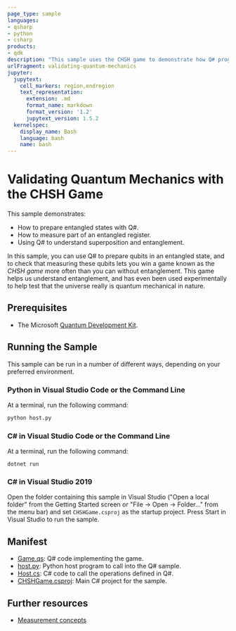 ```yaml
---
page_type: sample
languages:
- qsharp
- python
- csharp
products:
- qdk
description: "This sample uses the CHSH game to demonstrate how Q# programs can be used to prepare and work with entanglement."
urlFragment: validating-quantum-mechanics
jupyter:
  jupytext:
    cell_markers: region,endregion
    text_representation:
      extension: .md
      format_name: markdown
      format_version: '1.2'
      jupytext_version: 1.5.2
  kernelspec:
    display_name: Bash
    language: bash
    name: bash
---
```


# Validating Quantum Mechanics with the CHSH Game

This sample demonstrates:
- How to prepare entangled states with Q#.
- How to measure part of an entangled register.
- Using Q# to understand superposition and entanglement.

In this sample, you can use Q# to prepare qubits in an entangled state, and to check that measuring these qubits lets you win a game known as the _CHSH game_ more often than you can without entanglement.
This game helps us understand entanglement, and has even been used experimentally to help test that the universe really is quantum mechanical in nature.

## Prerequisites

- The Microsoft [Quantum Development Kit](https://docs.microsoft.com/quantum/install-guide/).

## Running the Sample

This sample can be run in a number of different ways, depending on your preferred environment.

### Python in Visual Studio Code or the Command Line

At a terminal, run the following command:

```bash
python host.py
```

### C# in Visual Studio Code or the Command Line

At a terminal, run the following command:

```dotnetcli
dotnet run
```

### C# in Visual Studio 2019

Open the folder containing this sample in Visual Studio ("Open a local folder"
from the Getting Started screen or "File → Open → Folder..." from the menu bar)
and set `CHSHGame.csproj` as the startup project. 
Press Start in Visual Studio to run the sample. 

## Manifest

- [Game.qs](https://github.com/microsoft/Quantum/blob/master/samples/algorithms/chsh-game/Game.qs): Q# code implementing the game.
- [host.py](https://github.com/microsoft/Quantum/blob/master/samples/algorithms/chsh-game/host.py): Python host program to call into the Q# sample.
- [Host.cs](https://github.com/microsoft/Quantum/blob/master/samples/algorithms/chsh-game/Host.cs): C# code to call the operations defined in Q#.
- [CHSHGame.csproj](https://github.com/microsoft/Quantum/blob/master/samples/algorithms/chsh-game/CHSHGame.csproj): Main C# project for the sample.

## Further resources

- [Measurement concepts](https://docs.microsoft.com/quantum/concepts/pauli-measurements)
